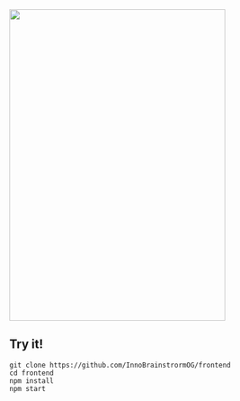 <img src="https://www.tfw2005.com/boards/attachments/witcherlet-arcee2sml-pink-gif.27546667/" width="384" height="553" />

## Try it!
```shell
git clone https://github.com/InnoBrainstrormOG/frontend
cd frontend
npm install
npm start
```


